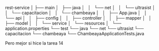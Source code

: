 rest-service
│
├── main
│   ├── java
│   │   └── net
│   │       └── ultrasist
│   │           └── capacitacion
│   │               └── chambeaya
│   │                   ├── App.java
│   │                   └── api
│   │                       ├── config
│   │                       ├── controller
│   │                       ├── mapper
│   │                       ├── model
│   │                       └── service
│   └── resources
│       └── application.properties
└── test
    └── java
        └── net
            └── ultrasist
                └── capacitacion
                    └── chambeaya
                        └── ChambeayaApplicationTests.java

Pero mejor si hice la tarea 14
